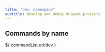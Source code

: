 ```yaml
---
title: "dev: namespace"
subtitle: Develop and debug Origami projects
---
```


## Commands by name

${ commandList.ori/dev }
